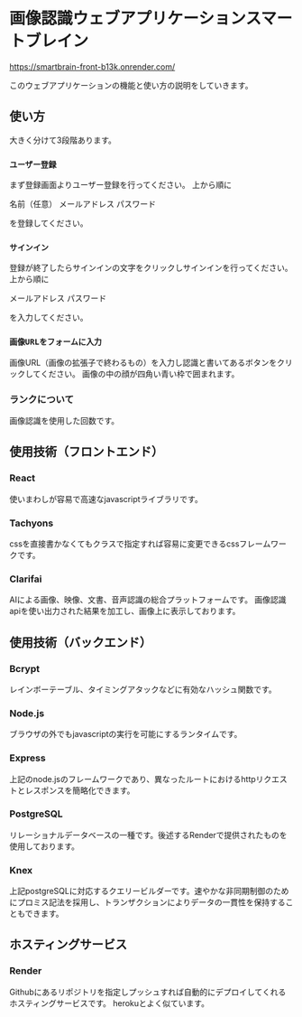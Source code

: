 # 画像認識ウェブアプリケーションスマートブレイン
https://smartbrain-front-b13k.onrender.com/

このウェブアプリケーションの機能と使い方の説明をしていきます。

## 使い方

大きく分けて3段階あります。

### `ユーザー登録`

まず登録画面よりユーザー登録を行ってください。
上から順に

名前（任意）
メールアドレス
パスワード

を登録してください。

### `サインイン`

登録が終了したらサインインの文字をクリックしサインインを行ってください。
上から順に

メールアドレス
パスワード

を入力してください。

### `画像URLをフォームに入力`

画像URL（画像の拡張子で終わるもの）を入力し認識と書いてあるボタンをクリックしてください。
画像の中の顔が四角い青い枠で囲まれます。

### ランクについて
画像認識を使用した回数です。

## 使用技術（フロントエンド）

### React
使いまわしが容易で高速なjavascriptライブラリです。

### Tachyons
cssを直接書かなくてもクラスで指定すれば容易に変更できるcssフレームワークです。

### Clarifai
AIによる画像、映像、文書、音声認識の総合プラットフォームです。
画像認識apiを使い出力された結果を加工し、画像上に表示しております。

## 使用技術（バックエンド）

### Bcrypt
レインボーテーブル、タイミングアタックなどに有効なハッシュ関数です。

### Node.js
ブラウザの外でもjavascriptの実行を可能にするランタイムです。

### Express
上記のnode.jsのフレームワークであり、異なったルートにおけるhttpリクエストとレスポンスを簡略化できます。

### PostgreSQL
リレーショナルデータベースの一種です。後述するRenderで提供されたものを使用しております。

### Knex
上記postgreSQLに対応するクエリービルダーです。速やかな非同期制御のためにプロミス記法を採用し、トランザクションによりデータの一貫性を保持することもできます。

## ホスティングサービス

### Render
Githubにあるリポジトリを指定しプッシュすれば自動的にデプロイしてくれるホスティングサービスです。
herokuとよく似ています。